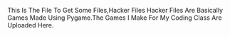 This Is The File To Get Some Files,Hacker Files
Hacker Files Are Basically Games Made
Using Pygame.The Games I Make For My Coding Class Are Uploaded Here.
